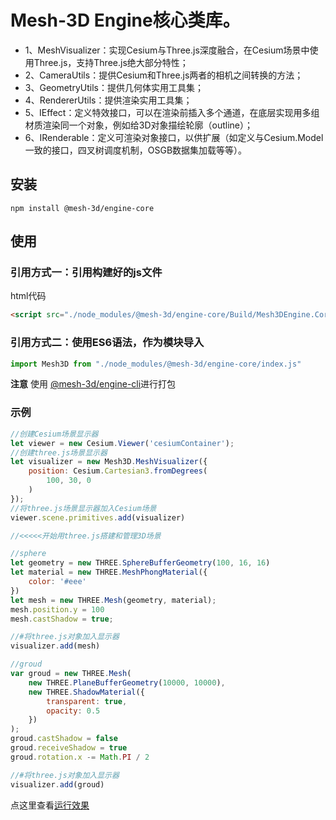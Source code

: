 
 # Mesh-3D Engine核心类库。
 * 1、MeshVisualizer：实现Cesium与Three.js深度融合，在Cesium场景中使用Three.js，支持Three.js绝大部分特性；
 * 2、CameraUtils：提供Cesium和Three.js两者的相机之间转换的方法；
 * 3、GeometryUtils：提供几何体实用工具集；
 * 4、RendererUtils：提供渲染实用工具集；
 * 5、IEffect：定义特效接口，可以在渲染前插入多个通道，在底层实现用多组材质渲染同一个对象，例如给3D对象描绘轮廓（outline）；
 * 6、IRenderable：定义可渲染对象接口，以供扩展（如定义与Cesium.Model一致的接口，四叉树调度机制，OSGB数据集加载等等）。

## 安装
```shell
npm install @mesh-3d/engine-core
```

## 使用
### 引用方式一：引用构建好的js文件
html代码
```html
<script src="./node_modules/@mesh-3d/engine-core/Build/Mesh3DEngine.Core.min.js"></script>
```
### 引用方式二：使用ES6语法，作为模块导入
```JavaScript
import Mesh3D from "./node_modules/@mesh-3d/engine-core/index.js"
```
**注意** 使用 [@mesh-3d/engine-cli](http://npm.mesh-3d.com/package/@mesh-3d/engine-cli)进行打包

### 示例
```JavaScript
//创建Cesium场景显示器
let viewer = new Cesium.Viewer('cesiumContainer');
//创建three.js场景显示器
let visualizer = new Mesh3D.MeshVisualizer({
    position: Cesium.Cartesian3.fromDegrees(
        100, 30, 0
    )
});
//将three.js场景显示器加入Cesium场景
viewer.scene.primitives.add(visualizer)

//<<<<<开始用three.js搭建和管理3D场景 

//sphere
let geometry = new THREE.SphereBufferGeometry(100, 16, 16)
let material = new THREE.MeshPhongMaterial({
    color: '#eee'
})
let mesh = new THREE.Mesh(geometry, material);
mesh.position.y = 100
mesh.castShadow = true;

//#将three.js对象加入显示器
visualizer.add(mesh)

//groud
var groud = new THREE.Mesh(
    new THREE.PlaneBufferGeometry(10000, 10000),
    new THREE.ShadowMaterial({
        transparent: true,
        opacity: 0.5
    })
);
groud.castShadow = false
groud.receiveShadow = true
groud.rotation.x -= Math.PI / 2

//#将three.js对象加入显示器
visualizer.add(groud)
```
点这里查看[运行效果](http://apps.mesh-3d.com/List/Mesh3DEngineCore/App/index.html)